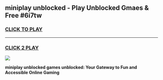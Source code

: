 
## miniplay unblocked - Play Unblocked Gmaes & Free #6i7tw
<h3>
<a href="https://news.freeplayer.one?title=miniplay_unblocked&ref=24F">CLICK TO PLAY</a></h3>
<hr>

<h3>
<a href="https://news.freeplayer.one?title=miniplay_unblocked&ref=24F">CLICK 2 PLAY</a>
  
</h3>

<a href="https://news.freeplayer.one?title=miniplay_unblocked&ref=24F/"><img src="https://clearcache.store/games.png"></a>


**miniplay unblocked games unblocked: Your Gateway to Fun and Accessible Online Gaming**
